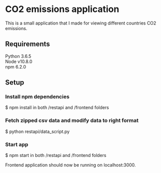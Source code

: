 # CO2 emissions application  

This is a small application that I made for viewing different countries CO2 emissions.  

## Requirements  

Python 3.6.5  
Node v10.8.0  
npm 6.2.0  

## Setup  

### Install npm dependencies  
$ npm install in both /restapi and /frontend folders  

### Fetch zipped csv data and modify data to right format  
$ python restapi/data_script.py  

### Start app  
$ npm start in both /restapi and /frontend folders  

Frontend application should now be running on localhost:3000.  
